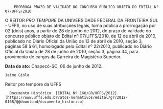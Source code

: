         PRORROGA PRAZO DE VALIDADE DO CONCURSO PÚBLICO OBJETO DO EDITAL Nº 07/UFFS/2010  

O REITOR *PRO TEMPORE* DA UNIVERSIDADE FEDERAL DA FRONTEIRA SUL - UFFS, no uso de suas atribuições legais, torna pública a prorrogação por 02 (dois) anos, a partir de 28 de junho de 2012, do prazo de validade do concurso público objeto do Edital nº 07/UFFS/2010, de 12 de abril de 2010, publicado no Diário Oficial da União de 13 de abril de 2010, seção 3, páginas 58 à 61, homologado pelo Edital nº 22/2010, publicado no Diário Oficial da União de 28 de junho de 2010, seção 3, página 34, para provimento de cargos da Carreira do Magistério Superior.

  

   **Data do ato:** Chapecó-SC, 06 de junho de 2012.   
 

    Jaime Giolo   
 Reitor pro tempore da UFFS 

      Documento Histórico  [EDITAL Nº 168/GR/UFFS/2012](https://www.uffs.edu.br/atos-normativos/edital/gr/2012-0168/@@download/documento_historico)     
      